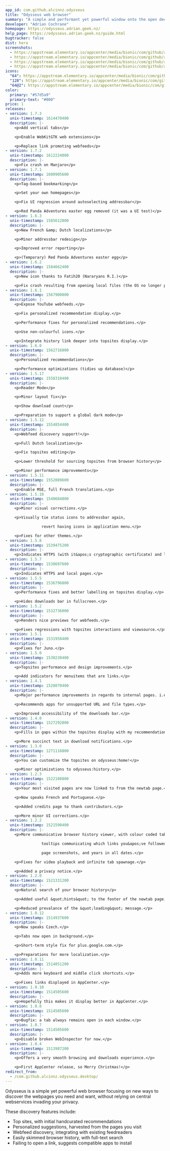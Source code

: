```yaml
---
app_id: com.github.alcinnz.odysseus
title: "Odysseus web browser"
summary: "A simple and performant yet powerful window onto the open decentralized web"
developer: "Adrian Cochrane"
homepage: https://odysseus.adrian.geek.nz/
help_page: https://odysseus.adrian.geek.nz/guide.html
bugtracker: false
dist: hera
screenshots:
  - https://appstream.elementary.io/appcenter/media/bionic/com/github/alcinnz.odysseus/8179D0BC65A742B3DE5D84A720FC1499/screenshots/image-1_orig.png
  - https://appstream.elementary.io/appcenter/media/bionic/com/github/alcinnz.odysseus/8179D0BC65A742B3DE5D84A720FC1499/screenshots/image-2_orig.png
  - https://appstream.elementary.io/appcenter/media/bionic/com/github/alcinnz.odysseus/8179D0BC65A742B3DE5D84A720FC1499/screenshots/image-3_orig.png
  - https://appstream.elementary.io/appcenter/media/bionic/com/github/alcinnz.odysseus/8179D0BC65A742B3DE5D84A720FC1499/screenshots/image-4_orig.png
icons:
  "64": https://appstream.elementary.io/appcenter/media/bionic/com/github/alcinnz.odysseus/8179D0BC65A742B3DE5D84A720FC1499/icons/64x64/com.github.alcinnz.odysseus_com.github.alcinnz.odysseus.png
  "128": https://appstream.elementary.io/appcenter/media/bionic/com/github/alcinnz.odysseus/8179D0BC65A742B3DE5D84A720FC1499/icons/128x128/com.github.alcinnz.odysseus_com.github.alcinnz.odysseus.png
  "64@2": https://appstream.elementary.io/appcenter/media/bionic/com/github/alcinnz.odysseus/8179D0BC65A742B3DE5D84A720FC1499/icons/64x64@2/com.github.alcinnz.odysseus_com.github.alcinnz.odysseus.png
color:
  primary: "#57d5a9"
  primary-text: "#000"
price: 1
releases:
- version: 1.7.3
  unix-timestamp: 1614470400
  description: |-
    <p>Add vertical tabs</p>

    <p>Enable WebKitGTK web extensions</p>

    <p>Replace link promoting webfeeds</p>
- version: 1.7.2
  unix-timestamp: 1612224000
  description: |-
    <p>Fix crash on Manjaro</p>
- version: 1.7.1
  unix-timestamp: 1600905600
  description: |-
    <p>Tag-based bookmarking</p>

    <p>Set your own homepages</p>

    <p>Fix UI regression around autoselecting addressbar</p>

    <p>Red Panda Adventures easter egg removed (it was a UI test)</p>
- version: 1.6.3
  unix-timestamp: 1585612800
  description: |-
    <p>New French &amp; Dutch localizations</p>

    <p>Minor addressbar redesign</p>

    <p>Improved error reporting</p>

    <p>(Temporary) Red Panda Adventures easter egg</p>
- version: 1.6.2
  unix-timestamp: 1584662400
  description: |-
    <p>New icon thanks to Fatih20 (Nararyans R.I.)</p>

    <p>Fix crash resulting from opening local files (the OS no longer provides the &quot;file://&quot;-prefix).</p>
- version: 1.6.1
  unix-timestamp: 1567900800
  description: |-
    <p>Expose YouTube webfeeds.</p>

    <p>Fix personalized recommendation display.</p>

    <p>Performance fixes for personalized recommendations.</p>

    <p>Use non-colourful icons.</p>

    <p>Integrate history link deeper into topsites display.</p>
- version: 1.6.0
  unix-timestamp: 1562716800
  description: |-
    <p>Personalized recommendations</p>

    <p>Performance optimizations (tidies up database)</p>
- version: 1.5.17
  unix-timestamp: 1558310400
  description: |-
    <p>Reader Mode</p>

    <p>Minor layout fix</p>

    <p>Show download count</p>

    <p>Preparation to support a global dark mode</p>
- version: 1.5.12
  unix-timestamp: 1554854400
  description: |-
    <p>Webfeed discovery support!</p>

    <p>Full Dutch localization</p>

    <p>Fix topsites editing</p>

    <p>Lower threshold for sourcing topsites from browser history</p>

    <p>Minor performance improvements</p>
- version: 1.5.11
  unix-timestamp: 1552089600
  description: |-
    <p>Enable MSE, full French translations.</p>
- version: 1.5.10
  unix-timestamp: 1540684800
  description: |-
    <p>Minor visual corrections.</p>

    <p>Visually tie status icons to addressbar again,

                revert having icons in application menu.</p>

    <p>Fixes for other themes.</p>
- version: 1.5.8
  unix-timestamp: 1539475200
  description: |-
    <p>Indicates HTTPS (with it&apos;s cryptographic certificate) and local pages, errors, and permissions.</p>
- version: 1.5.7
  unix-timestamp: 1538697600
  description: |-
    <p>Indicates HTTPS and local pages.</p>
- version: 1.5.5
  unix-timestamp: 1536796800
  description: |-
    <p>Performance fixes and better labelling on topsites display.</p>

    <p>Hides downloads bar in fullscreen.</p>
- version: 1.5.2
  unix-timestamp: 1532736000
  description: |-
    <p>Renders nice previews for webfeeds.</p>

    <p>Fixes regressions with topsites interactions and viewsource.</p>
- version: 1.5.1
  unix-timestamp: 1531958400
  description: |-
    <p>Fixes for Juno.</p>
- version: 1.5.0
  unix-timestamp: 1530230400
  description: |-
    <p>Topsites performance and design improvements.</p>

    <p>Add indicators for menuitems that are links.</p>
- version: 1.4.1
  unix-timestamp: 1528070400
  description: |-
    <p>Major performance improvements in regards to internal pages. i.e. stops wasting time wasting memory.</p>

    <p>Recommends apps for unsupported URL and file types.</p>

    <p>Improved accessibility of the downloads bar.</p>
- version: 1.4.0
  unix-timestamp: 1527292800
  description: |-
    <p>Fills in gaps within the topsites display with my recommendations.</p>

    <p>More succinct text in download notifications.</p>
- version: 1.3.0
  unix-timestamp: 1271116800
  description: |-
    <p>You can customize the topsites on odysseus:home!</p>

    <p>Minor optimizations to odysseus:history.</p>
- version: 1.2.3
  unix-timestamp: 1522108800
  description: |-
    <p>Your most visited pages are now linked to from the newtab page.</p>

    <p>Now speaks French and Portuguese.</p>

    <p>Added credits page to thank contributors.</p>

    <p>More minor UI corrections.</p>
- version: 1.2.2
  unix-timestamp: 1521590400
  description: |-
    <p>More communicative browser history viewer, with colour coded tabs,

                tooltips communicating which links you&apos;ve followed, favicons,

                page screenshots, and years in all dates.</p>

    <p>Fixes for video playback and infinite tab spawnage.</p>

    <p>Added a privacy notice.</p>
- version: 1.2.0
  unix-timestamp: 1521331200
  description: |-
    <p>Natural search of your browser history</p>

    <p>Added useful &quot;hints&quot; to the footer of the newtab page, which may link to a new credits page.</p>

    <p>Reduced prevalance of the &quot;loading&quot; message.</p>
- version: 1.0.12
  unix-timestamp: 1514937600
  description: |-
    <p>Now speaks Czech.</p>

    <p>Tabs now open in background.</p>

    <p>Short-term style fix for plus.google.com.</p>

    <p>Preparations for more localization.</p>
- version: 1.0.11
  unix-timestamp: 1514851200
  description: |-
    <p>Adds more keyboard and middle click shortcuts.</p>

    <p>Fixes links displayed in AppCenter.</p>
- version: 1.0.10
  unix-timestamp: 1514505600
  description: |-
    <p>Hopefully this makes it display better in AppCenter.</p>
- version: 1.0.8
  unix-timestamp: 1514505600
  description: |-
    <p>Bugfix: a tab always remains open in each window.</p>
- version: 1.0.7
  unix-timestamp: 1514505600
  description: |-
    <p>Disable broken WebInspector for now.</p>
- version: 1.0.4
  unix-timestamp: 1513987200
  description: |-
    <p>Offers a very smooth browsing and downloads experience.</p>

    <p>First AppCenter release, so Merry Christmas!</p>
redirect_from:
  - /com.github.alcinnz.odysseus.desktop/
---
```


<p>Odysseus is a simple yet powerful web browser focusing on new ways to discover the webpages you need and want, without relying on central webservices invading your privacy.</p>
<p>These discovery features include:</p>
<ul>
  <li>Top sites, with initial handcurated recommendations</li>
  <li>Personalized suggestions, harvested from the pages you visit</li>
  <li>Webfeed discovery, integrating with existing feedreaders</li>
  <li>Easily skimmed browser history, with full-text search</li>
  <li>Failing to open a link, suggests compatible apps to install</li>
</ul>